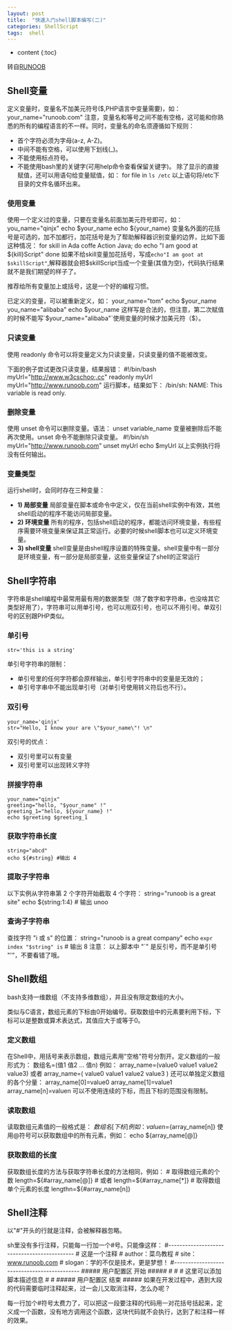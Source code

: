 ```yaml
---
layout: post
title:	"快速入门shell脚本编写(二)"
categories: ShellScript
tags:  shell
---
```


* content
{:toc}



转自[RUNOOB](http://www.runoob.com/linux/linux-shell-variable.html)

## Shell变量

定义变量时，变量名不加美元符号($,PHP语言中变量需要)，如：
    your_name="runoob.com"
注意，变量名和等号之间不能有空格，这可能和你熟悉的所有的编程语言的不一样。同时，变量名的命名须遵循如下规则：
* 首个字符必须为字母(a-z, A-Z)。
* 中间不能有空格，可以使用下划线(_)。
* 不能使用标点符号。
* 不能使用bash里的关键字(可用help命令查看保留关键字)。
除了显示的直接赋值，还可以用语句给变量赋值，如：
    for file in `ls /etc`
以上语句将/etc下目录的文件名循环出来。

### 使用变量

使用一个定义过的变量，只要在变量名前面加美元符号即可，如：
    you_name="qinjx"
    echo $your_name
    echo ${your_name}
变量名外面的花括号是可选的，加不加都行，加花括号是为了帮助解释器识别变量的边界，比如下面这种情况：
    for skill in Ada coffe Action Java; do
        echo "I am good at ${kill}Script"
    done
如果不给skill变量加花括号，写成`echo"I am goot at $skillScript"`,解释器就会把$skillScript当成一个变量(其值为空)，代码执行结果就不是我们期望的样子了。

推荐给所有变量加上或括号，这是一个好的编程习惯。

已定义的变量，可以被重新定义，如：
    your_name="tom"
    echo $your_name
    you_name="alibaba"
    echo $your_name
这样写是合法的，但注意，第二次赋值的时候不能写`$your_name="alibaba"`使用变量的时候才加美元符（$）。

### 只读变量

使用 readonly 命令可以将变量定义为只读变量，只读变量的值不能被改变。

下面的例子尝试更改只读变量，结果报错：
    #!/bin/bash
    myUrl="http://www.w3cschoo;.cc"
    readonly myUrl
    myUrl="http://www.runoob.com"
运行脚本，结果如下：
    /bin/sh: NAME: This variable is read only.

### 删除变量

使用 unset 命令可以删除变量。语法：
    unset variable_name
变量被删除后不能再次使用。unset 命令不能删除只读变量。
    #!/bin/sh
    myUrl="http://www.runoob.com"
    unset myUrl
    echo $myUrl
以上实例执行将没有任何输出。

### 变量类型

运行shell时，会同时存在三种变量：
* **1) 局部变量** 局部变量在脚本或命令中定义，仅在当前shell实例中有效，其他shell启动的程序不能访问局部变量。
* **2) 环境变量** 所有的程序，包括shell启动的程序，都能访问环境变量，有些程序需要环境变量来保证其正常运行。必要的时候shell脚本也可以定义环境变量。
* **3) shell变量** shell变量是由shell程序设置的特殊变量。shell变量中有一部分是环境变量，有一部分是局部变量，这些变量保证了shell的正常运行

## Shell字符串

字符串是shell编程中最常用最有用的数据类型（除了数字和字符串，也没啥其它类型好用了），字符串可以用单引号，也可以用双引号，也可以不用引号。单双引号的区别跟PHP类似。

### 单引号

    str='this is a string'
单引号字符串的限制：
* 单引号里的任何字符都会原样输出，单引号字符串中的变量是无效的；
* 单引号字串中不能出现单引号（对单引号使用转义符后也不行）。

### 双引号

    your_name='qinjx'
    str="Hello, I know your are \"$your_name\"! \n"
双引号的优点：
* 双引号里可以有变量
* 双引号里可以出现转义字符

### 拼接字符串

    your_name="qinjx"
    greeting="hello, "$your_name" !"
    greeting_1="hello, ${your_name} !"
    echo $greeting $greeting_1

### 获取字符串长度

    string="abcd"
    echo ${#string} #输出 4

### 提取子字符串

以下实例从字符串第 2 个字符开始截取 4 个字符：
    string="runoob is a great site"
    echo ${string:1:4} # 输出 unoo
### 查询子字符串
查找字符 "i 或 s" 的位置：
    string="runoob is a great company"
    echo `expr index "$string" is`  # 输出 8
注意： 以上脚本中 "`" 是反引号，而不是单引号 "'"，不要看错了哦。

## Shell数组

bash支持一维数组（不支持多维数组），并且没有限定数组的大小。

类似与C语言，数组元素的下标由0开始编号。获取数组中的元素要利用下标，下标可以是整数或算术表达式，其值应大于或等于0。

### 定义数组

在Shell中，用括号来表示数组，数组元素用"空格"符号分割开。定义数组的一般形式为：
    数组名=(值1 值2 ... 值n)
例如：
    array_name=(value0 value1 value2 value3)
或者
    array_name=(
    value0
    value1
    value2
    value3
    )
还可以单独定义数组的各个分量：
    array_name[0]=value0
    array_name[1]=value1
    array_name[n]=valuen
可以不使用连续的下标，而且下标的范围没有限制。

### 读取数组

读取数组元素值的一般格式是：
    ${数组名[下标]}
例如：
    valuen=${array_name[n]}
使用@符号可以获取数组中的所有元素，例如：
    echo ${array_name[@]}

### 获取数组的长度

获取数组长度的方法与获取字符串长度的方法相同，例如：
    # 取得数组元素的个数
    length=${#array_name[@]}
    # 或者
    length=${#array_name[*]}
    # 取得数组单个元素的长度
    lengthn=${#array_name[n]}

## Shell注释

以"#"开头的行就是注释，会被解释器忽略。

sh里没有多行注释，只能每一行加一个#号。只能像这样：
    #--------------------------------------------
    # 这是一个注释
    # author：菜鸟教程
    # site：www.runoob.com
    # slogan：学的不仅是技术，更是梦想！
    #--------------------------------------------
    ##### 用户配置区 开始 #####
    #
    #
    # 这里可以添加脚本描述信息
    # 
    #
    ##### 用户配置区 结束  #####
如果在开发过程中，遇到大段的代码需要临时注释起来，过一会儿又取消注释，怎么办呢？

每一行加个#符号太费力了，可以把这一段要注释的代码用一对花括号括起来，定义成一个函数，没有地方调用这个函数，这块代码就不会执行，达到了和注释一样的效果。

